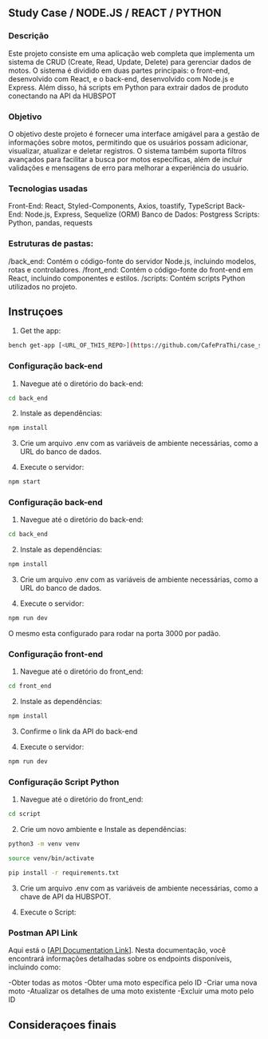 ## Study Case / NODE.JS / REACT / PYTHON

### Descrição
Este projeto consiste em uma aplicação web completa que implementa um sistema de CRUD (Create, Read, Update, Delete) para gerenciar dados de motos. O sistema é dividido em duas partes principais: o front-end, desenvolvido com React, e o back-end, desenvolvido com Node.js e Express. Além disso, há scripts em Python para extrair dados de produto conectando na API da HUBSPOT


### Objetivo
O objetivo deste projeto é fornecer uma interface amigável para a gestão de informações sobre motos, permitindo que os usuários possam adicionar, visualizar, atualizar e deletar registros. O sistema também suporta filtros avançados para facilitar a busca por motos específicas, além de incluir validações e mensagens de erro para melhorar a experiência do usuário.


### Tecnologias usadas

Front-End: React, Styled-Components, Axios, toastify, TypeScript
Back-End: Node.js, Express, Sequelize (ORM)
Banco de Dados: Postgress
Scripts: Python, pandas, requests


### Estruturas de pastas:

/back_end: Contém o código-fonte do servidor Node.js, incluindo modelos, rotas e controladores.
/front_end: Contém o código-fonte do front-end em React, incluindo componentes e estilos.
/scripts: Contém scripts Python utilizados no projeto.


## Instruçoes

1. Get the app:
```bash
bench get-app [<URL_OF_THIS_REPO>](https://github.com/CafePraThi/case_study) --init-bench
```

### Configuração back-end

1. Navegue até o diretório do back-end:

```bash
cd back_end
```
2. Instale as dependências:

```bash
npm install
```

3. Crie um arquivo .env com as variáveis de ambiente necessárias, como a URL do banco de dados.

4. Execute o servidor:

```bash
npm start
```


 ### Configuração back-end

1. Navegue até o diretório do back-end:

```bash
cd back_end
```
2. Instale as dependências:

```bash
npm install
```
3. Crie um arquivo .env com as variáveis de ambiente necessárias, como a URL do banco de dados.

4. Execute o servidor:

```bash
npm run dev
```
 O mesmo esta configurado para rodar na porta 3000 por padão.


 ### Configuração front-end

1. Navegue até o diretório do front_end:

```bash
cd front_end
```
2. Instale as dependências:

```bash
npm install
```
3. Confirme o link da API do back-end

4. Execute o servidor:

```bash
npm run dev
```

 ### Configuração Script Python

1. Navegue até o diretório do front_end:

```bash
cd script
```
2. Crie um novo ambiente e Instale as dependências:

```bash
python3 -m venv venv

source venv/bin/activate

pip install -r requirements.txt
```
3. Crie um arquivo .env com as variáveis de ambiente necessárias, como a chave de API da HUBSPOT.

4. Execute o Script:


### Postman API Link

Aqui está o [[API Documentation Link](https://documenter.getpostman.com/view/26683227/2sA3kVk1pw)]. Nesta documentação, você encontrará informações detalhadas sobre os endpoints disponíveis, incluindo como:

-Obter todas as motos
-Obter uma moto específica pelo ID
-Criar uma nova moto
-Atualizar os detalhes de uma moto existente
-Excluir uma moto pelo ID


## Consideraçoes finais

